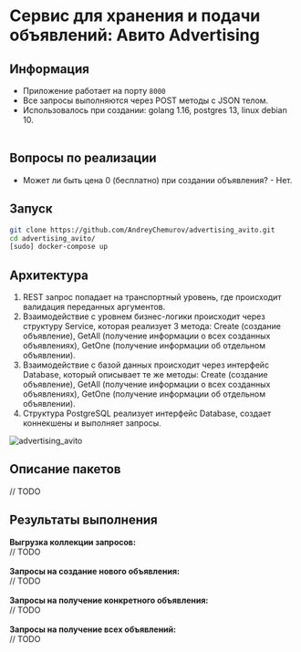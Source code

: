 # Сервис для хранения и подачи объявлений: Авито Advertising

## Информация
- Приложение работает на порту ```8000```
- Все запросы выполняются через POST методы с JSON телом.
- Использовалось при создании: golang 1.16, postgres 13, linux debian 10.</br></br>

## Вопросы по реализации
- Может ли быть цена 0 (бесплатно) при создании объявления? - Нет.

## Запуск
```bash
git clone https://github.com/AndreyChemurov/advertising_avito.git
cd advertising_avito/
[sudo] docker-compose up
```

## Архитектура
1. REST запрос попадает на транспортный уровень, где происходит валидация переданных аргументов.
2. Взаимодействие с уровнем бизнес-логики происходит через структуру Service, которая реализует 3 метода: Create (создание объявление), GetAll (получение информации о всех созданных объявлениях), GetOne (получение информации об отдельном объявлении). 
4. Взаимодействие с базой данных происходит через интерфейс Database, который описывает те же методы: Create (создание объявление), GetAll (получение информации о всех созданных объявлениях), GetOne (получение информации об отдельном объявлении).
5. Структура PostgreSQL реализует интерфейс Database, создает коннекшены и выполняет запросы.

![advertising_avito](https://user-images.githubusercontent.com/58785926/121923084-3e7fd500-cd43-11eb-944c-225cb12e4892.png)

## Описание пакетов
// TODO

## Результаты выполнения 
**Выгрузка коллекции запросов:**</br>
// TODO
</br></br>
**Запросы на создание нового объявления:**</br>
// TODO
</br></br>
**Запросы на получение конкретного объявления:**</br>
// TODO
</br></br>
**Запросы на получение всех объявлений:**</br>
// TODO
